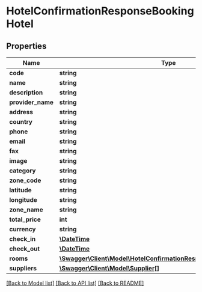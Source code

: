 # HotelConfirmationResponseBookingHotel

## Properties
Name | Type | Description | Notes
------------ | ------------- | ------------- | -------------
**code** | **string** |  | [optional] 
**name** | **string** |  | [optional] 
**description** | **string** |  | [optional] 
**provider_name** | **string** |  | [optional] 
**address** | **string** |  | [optional] 
**country** | **string** |  | [optional] 
**phone** | **string** |  | [optional] 
**email** | **string** |  | [optional] 
**fax** | **string** |  | [optional] 
**image** | **string** |  | [optional] 
**category** | **string** |  | [optional] 
**zone_code** | **string** |  | [optional] 
**latitude** | **string** |  | [optional] 
**longitude** | **string** |  | [optional] 
**zone_name** | **string** |  | [optional] 
**total_price** | **int** |  | [optional] 
**currency** | **string** |  | [optional] 
**check_in** | [**\DateTime**](\DateTime.md) |  | [optional] 
**check_out** | [**\DateTime**](\DateTime.md) |  | [optional] 
**rooms** | [**\Swagger\Client\Model\HotelConfirmationResponseBookingHotelRooms[]**](HotelConfirmationResponseBookingHotelRooms.md) |  | [optional] 
**suppliers** | [**\Swagger\Client\Model\Supplier[]**](Supplier.md) |  | [optional] 

[[Back to Model list]](../../README.md#documentation-for-models) [[Back to API list]](../../README.md#documentation-for-api-endpoints) [[Back to README]](../../README.md)

